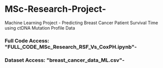 # MSc-Research-Project-
Machine Learning Project - Predicting Breast Cancer Patient Survival Time using ctDNA Mutation Profile Data

### Full Code Access: "FULL_CODE_MSc_Research_RSF_Vs_CoxPH.ipynb"-
### Dataset Access: "breast_cancer_data_ML.csv"-
